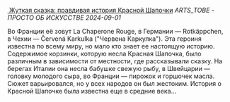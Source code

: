<!--2024-09-12 14:00:08-->
<div class="yb">
  <div class="inlbl text">
  <p class="table preview">
    <a class="trow nodecor" href="/index.html?dzen/jutkaya_skazka_pravdivaya_istoriya_krasnoj_shapochki">
      <img src="https://avatars.dzeninfra.ru/get-zen_doc/271828/pub_66d0d644a6fec8456015b89f_66d0dcf7d507d3247d8bead5/smart_crop_344x194" alt="">
    </a>
    <a class="trow nodecor" href="https://dzen.ru/a/ZtDWRKb-yEVgFbif?from=feed&utm_referrer=https%3A%2F%2Fzen.yandex.com&integration=site_desktop&place=export&secdata=CKC8i9GaMiCUAVDHCWoFAZQBLH%2BQAQA%3D&clid=300&rid=1275130734.1073.1726138802166.95767&referrer_clid=300&"><span class="inlbl">Жуткая сказка: правдивая история Красной Шапочки</span></a>
    <i class="trow smaller2"><span class="inlbl">ARTS_TOBE - ПРОСТО ОБ ИСКУССТВЕ</span></i>
    <i class="trow smaller3">2024-09-01</i>
  </p>
  </div>
  <div class="inlbl text smaller1">Во Франции её зовут La Chaperone Rouge, в Германии — Rotkäppchen, в Чехии — Červená Karkulka ("Червена Каркулка"). Эта героиня известна по всему миру, но мало кто знает ее настоящую историю. Содержимое корзинки, которую несла Красная Шапочка, было различным в зависимости от местности, где рассказывали сказку. На берегах Италии она несла бабушке свежую рыбу, в Швейцарии — головку молодого сыра, во Франции — пирожок и горшочек масла. Сюжет варьировался, но у всех народов он был жестоким. История о Красной Шапочке была известна еще в средние века...</div>
</div>
